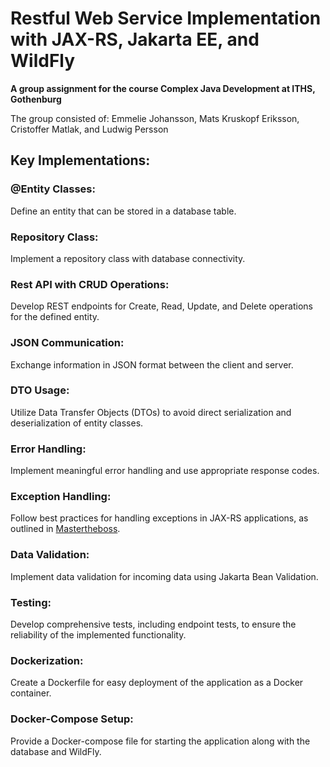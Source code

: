 # Restful Web Service Implementation with JAX-RS, Jakarta EE, and WildFly
**A group assignment for the course Complex Java Development at ITHS, Gothenburg**

The group consisted of: Emmelie Johansson, Mats Kruskopf Eriksson, Cristoffer Matlak, and Ludwig Persson
## Key Implementations:
### @Entity Classes:

Define an entity that can be stored in a database table.
### Repository Class:

Implement a repository class with database connectivity.
### Rest API with CRUD Operations:

Develop REST endpoints for Create, Read, Update, and Delete operations for the defined entity.
### JSON Communication:

Exchange information in JSON format between the client and server.
### DTO Usage:

Utilize Data Transfer Objects (DTOs) to avoid direct serialization and deserialization of entity classes.
### Error Handling:

Implement meaningful error handling and use appropriate response codes.
### Exception Handling:

Follow best practices for handling exceptions in JAX-RS applications, as outlined in [Mastertheboss](http://www.mastertheboss.com/jboss-frameworks/resteasy/how-to-handle-exceptions-in-jax-rs-applications/).
### Data Validation:

Implement data validation for incoming data using Jakarta Bean Validation.
### Testing:

Develop comprehensive tests, including endpoint tests, to ensure the reliability of the implemented functionality.
### Dockerization:

Create a Dockerfile for easy deployment of the application as a Docker container.
### Docker-Compose Setup:

Provide a Docker-compose file for starting the application along with the database and WildFly.

